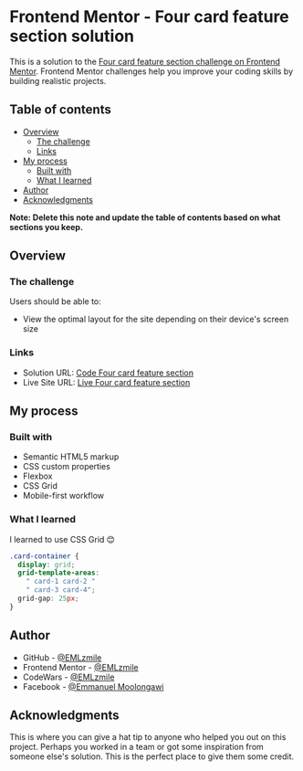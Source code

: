 # Frontend Mentor - Four card feature section solution

This is a solution to the [Four card feature section challenge on Frontend Mentor](https://www.frontendmentor.io/challenges/four-card-feature-section-weK1eFYK). Frontend Mentor challenges help you improve your coding skills by building realistic projects. 

## Table of contents

- [Overview](#overview)
  - [The challenge](#the-challenge)
  - [Links](#links)
- [My process](#my-process)
  - [Built with](#built-with)
  - [What I learned](#what-i-learned)
- [Author](#author)
- [Acknowledgments](#acknowledgments)

**Note: Delete this note and update the table of contents based on what sections you keep.**

## Overview

### The challenge

Users should be able to:

- View the optimal layout for the site depending on their device's screen size

### Links

- Solution URL: [Code Four card feature section](https://github.com/EMLzmile)
- Live Site URL: [Live Four card feature section](https://emlzmile.github.io/four-card-feature-section/)

## My process

### Built with

- Semantic HTML5 markup
- CSS custom properties
- Flexbox
- CSS Grid
- Mobile-first workflow

### What I learned

I learned to use CSS Grid 😊

```css
.card-container {
  display: grid;
  grid-template-areas:
    " card-1 card-2 "
    " card-3 card-4";
  grid-gap: 25px;
}
```

## Author

- GitHub - [@EMLzmile](https://www.github.com/EMLzmile)
- Frontend Mentor - [@EMLzmile](https://www.frontendmentor.io/profile/EMLzmile)
- CodeWars - [@EMLzmile](https://www.codewars.com/users/EMLzmile)
- Facebook - [@Emmanuel Moolongawi](https://m.facebook.com/emmanuel.moolongawi)

## Acknowledgments

This is where you can give a hat tip to anyone who helped you out on this project. Perhaps you worked in a team or got some inspiration from someone else's solution. This is the perfect place to give them some credit.
